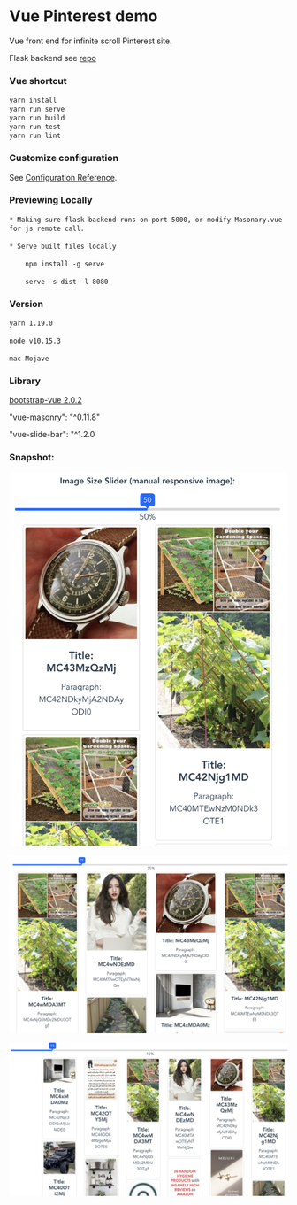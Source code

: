 # Vue Pinterest demo 

Vue front end for infinite scroll Pinterest site.

Flask backend see [repo](https://github.com/ilovejs/VuePinterestBE)

### Vue shortcut
```
yarn install
yarn run serve
yarn run build
yarn run test
yarn run lint
```

### Customize configuration
See [Configuration Reference](https://cli.vuejs.org/config/).

### Previewing Locally

    * Making sure flask backend runs on port 5000, or modify Masonary.vue for js remote call.

    * Serve built files locally
        
        npm install -g serve

        serve -s dist -l 8080

### Version

    yarn 1.19.0

    node v10.15.3

    mac Mojave

### Library

[bootstrap-vue 2.0.2](https://bootstrap-vue.js.org/docs/components/alert)

"vue-masonry": "^0.11.8"

"vue-slide-bar": "^1.2.0

### Snapshot:

![Image1](doc/s1.png)

![Image2](doc/s2.png)

![Image3](doc/s3.png)
